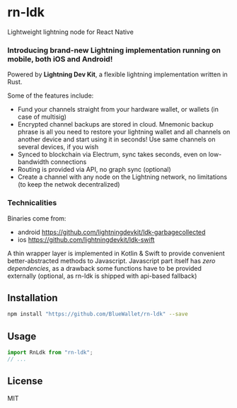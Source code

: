 # rn-ldk

Lightweight lightning node for React Native


### Introducing brand-new Lightning implementation running on mobile, both iOS and Android!

Powered by **Lightning Dev Kit**, a flexible lightning implementation written in Rust.

Some of the features include:

* Fund your channels straight from your hardware wallet, or wallets (in case of multisig)
* Encrypted channel backups are stored in cloud. Mnemonic backup phrase is all you need to restore your lightning wallet and all channels on another device and start using it in seconds! Use same channels on several devices, if you wish
* Synced to blockchain via Electrum, sync takes seconds, even on low-bandwidth connections
* Routing is provided via API, no graph sync (optional)
* Create a channel with any node on the Lightning network, no limitations (to keep the netwok decentralized)

### Technicalities

Binaries come from:

* android https://github.com/lightningdevkit/ldk-garbagecollected
* ios https://github.com/lightningdevkit/ldk-swift

A thin wrapper layer is implemented in Kotlin & Swift to provide convenient better-abstracted methods to Javascript.
Javascript part itself has *zero dependencies*, as a drawback some functions have to be provided externally (optional,
as rn-ldk is shipped with api-based fallback)

## Installation

```sh
npm install "https://github.com/BlueWallet/rn-ldk" --save
```

## Usage

```js
import RnLdk from "rn-ldk";
// ...
```

## License

MIT
